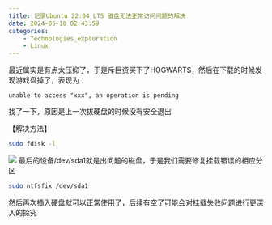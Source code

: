 ```yaml
---
title: 记录Ubuntu 22.04 LTS 磁盘无法正常访问问题的解决
date: 2024-05-10 02:43:59
categories:
    - Technologies_exploration
    - Linux
---
```


最近属实是有点太压抑了，于是斥巨资买下了HOGWARTS，然后在下载的时候发现游戏盘掉了，表现为：

```
unable to access "xxx", an operation is pending
```

找了一下，原因是上一次拔硬盘的时候没有安全退出

【解决方法】

```bash
sudo fdisk -l
```

![](https://cloud.intro-iu.top:738/d/ThreeBody/ZeroHzzzzPic/202408210020685.png)
最后的设备/dev/sda1就是出问题的磁盘，于是我们需要修复挂载错误的相应分区

```bash
sudo ntfsfix /dev/sda1
```

然后再次插入硬盘就可以正常使用了，后续有空了可能会对挂载失败问题进行更深入的探究
